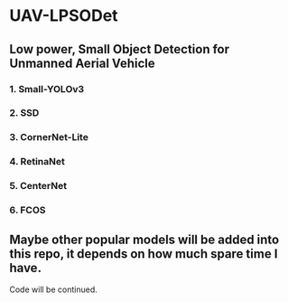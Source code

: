 # UAV-LPSODet
## Low power, Small Object Detection for Unmanned Aerial Vehicle

### 1. Small-YOLOv3
### 2. SSD
### 3. CornerNet-Lite
### 4. RetinaNet
### 5. CenterNet
### 6. FCOS
Maybe other popular models will be added into this repo, it depends on how much spare time I have.
---
Code will be continued.

